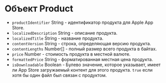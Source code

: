 # Объект Product

* `productIdentifier` String - идентификатор продукта для Apple App Store.
* `localizedDescription` String - описание продукта.
* `localizedTitle` String - название продукта.
* `contentVersion` String - строка, определяющая версию продукта.
* `contentLengths` Number[] - полный размер всего продукта в байтах.
* `price` Number - стоимость продукта в местной валюте.
* `formattedPrice` String - форматированная местная цена продукта.
* `isDownloadable` Boolean - Булево значение, которое указывает, имеет ли App Store загружаемый контент для этого продукта. `true` если хотя бы один файл был связан с продуктом.